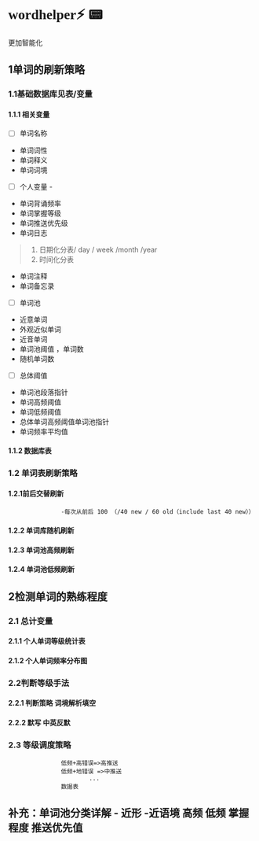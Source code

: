 <font face="微软雅黑">wordhelper:zap: :pager:</font>
===


更加智能化


## 1单词的刷新策略

### 1.1基础数据库见表/变量

#### 1.1.1 相关变量 

- [ ] 单词名称  

* 单词词性
* 单词释义
* 单词词境

- [ ] 个人变量       -
* 单词背诵频率
* 单词掌握等级
* 单词推送优先级
* 单词日志    
>1. 日期化分表/ day / week /month /year  
>2. 时间化分表
* 单词注释
* 单词备忘录

- [ ] 单词池         
* 近意单词
* 外观近似单词
* 近音单词
* 单词池阈值 ，单词数
* 随机单词数
                                 
- [ ] 总体阈值        
* 单词池段落指针
* 单词高频阈值
* 单词低频阈值
* 总体单词高频阈值单词池指针
* 单词频率平均值
                                  
                                  
#### 1.1.2 数据库表




### 1.2 单词表刷新策略


#### 1.2.1前后交替刷新
                   
                   -每次从前后 100 （/40 new / 60 old（include last 40 new））
                   
                   
#### 1.2.2 单词库随机刷新

#### 1.2.3 单词池高频刷新

#### 1.2.4 单词池低频刷新

## 2检测单词的熟练程度

### 2.1 总计变量

#### 2.1.1 个人单词等级统计表

#### 2.1.2  个人单词频率分布图

### 2.2判断等级手法

#### 2.2.1  判断策略 词境解析填空

#### 2.2.2  默写 中英反默

### 2.3 等级调度策略

                   低频+高错误=>高推送
                   低频+地错误 =>中推送
                           ...
                   数据表

## 补充：单词池分类详解 - 近形 -近语境 高频 低频 掌握程度 推送优先值
